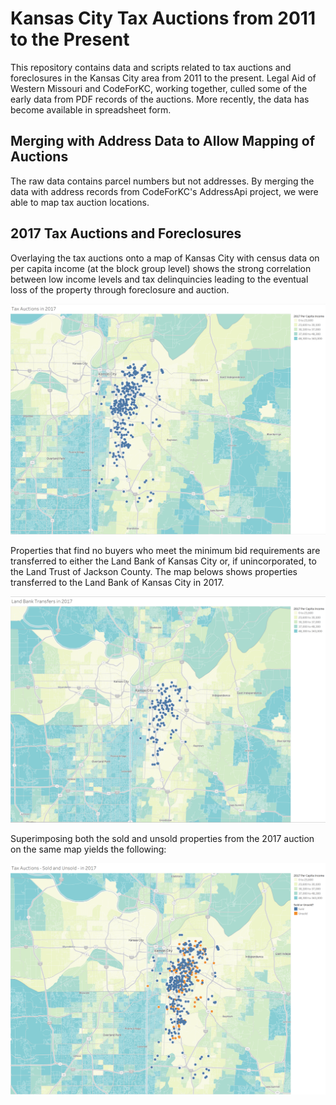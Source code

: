 # Kansas City Tax Auctions from 2011 to the Present

This repository contains data and scripts related to tax auctions and foreclosures in the Kansas City area from 2011 to the present. Legal Aid of Western Missouri and CodeForKC, working together, culled some of the early data from PDF records of the auctions. More recently, the data has become available in spreadsheet form. 

## Merging with Address Data to Allow Mapping of Auctions
The raw data contains parcel numbers but not addresses. By merging the data with address records from CodeForKC's AddressApi project, we were able to map tax auction locations.

## 2017 Tax Auctions and Foreclosures

Overlaying the tax auctions onto a map of Kansas City with census data on per capita income (at the block group level) shows the strong correlation between low income levels and tax delinquincies leading to the eventual loss of the property through foreclosure and auction.

![2017 KC Tax Auctions](https://github.com/buzwells/kc-tax-auctions/blob/master/img/KC-Tax-Auctions-2017.png)

Properties that find no buyers who meet the minimum bid requirements are transferred to either the Land Bank of Kansas City or, if unincorporated, to the Land Trust of Jackson County. The map belows shows properties transferred to the Land Bank of Kansas City in 2017.

![2017 Land Bank Transfers](https://github.com/buzwells/kc-tax-auctions/blob/master/img/KC-Land-Bank-Transfers-2017.png)

Superimposing both the sold and unsold properties from the 2017 auction on the same map yields the following:

![2017 Sold and Unsold Properties](https://github.com/buzwells/kc-tax-auctions/blob/master/img/Tax-Auctions-Sold-and-Unsold-2017.png)


